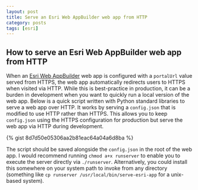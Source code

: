 ```yaml
---
layout: post
title: Serve an Esri Web AppBuilder web app from HTTP
category: posts
tags: [esri]
---
```


## How to serve an Esri Web AppBuilder web app from HTTP

When an [Esri Web AppBuilder](https://www.esri.com/en-us/arcgis/products/web-appbuilder/overview) web app is configured with a `portalUrl` value served from HTTPS, the web app automatically redirects users to HTTPS when visited via HTTP. While this is best-practice in production, it can be a burden in development when you want to quickly run a local version of the web app. Below is a quick script written with Python standard libraries to serve a web app over HTTP. It works by serving a `config.json` that is modified to use HTTP rather than HTTPS. This allows you to keep `config.json` using the HTTPS configuration for production but serve the web app via HTTP during development.

{% gist 8d7d50e05306aa2b81eac64a04a6d8ba %}

The script should be saved alongside the `config.json` in the root of the web app. I would recommend running `chmod a+x runserver` to enable you to execute the server directly via `./runserver`. Alternatively, you could install this somewhere on your system path to invoke from any directory (something like `cp runserver /usr/local/bin/serve-esri-app` for a unix-based system). 
